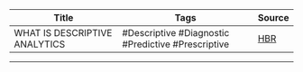 
| Title | Tags        | Source    |
|-------|-------------|-----------|
| WHAT IS DESCRIPTIVE ANALYTICS | #Descriptive #Diagnostic #Predictive #Prescriptive | [HBR](https://online.hbs.edu/blog/post/descriptive-analytics)
------------------